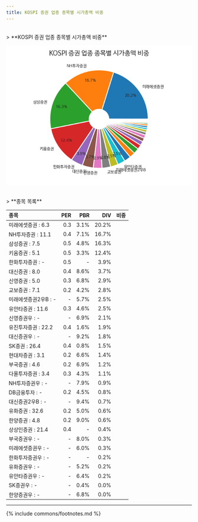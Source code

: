 ```yaml
---
title: KOSPI 증권 업종 종목별 시가총액 비중
---
```

<br>
> **KOSPI 증권 업종 종목별 시가총액 비중<a id="pie"></a>**

![KOSPI 증권 업종 종목별 시가총액 비중](images/kospi_업종_증권_종목.png)

<br>
> **종목 목록<a id="list"></a>**

| **종목** | **PER** | **PBR** | **DIV** | **비중** |
| :------- | ------: | ------: | ------: | -------: |
| 미래에셋증권 : 6.3 | 0.3 | 3.1% | 20.2% |
| NH투자증권 : 11.1 | 0.4 | 7.1% | 16.7% |
| 삼성증권 : 7.5 | 0.5 | 4.8% | 16.3% |
| 키움증권 : 5.1 | 0.5 | 3.3% | 12.4% |
| 한화투자증권 : - | 0.5 | - | 3.9% |
| 대신증권 : 8.0 | 0.4 | 8.6% | 3.7% |
| 신영증권 : 5.0 | 0.3 | 6.8% | 2.9% |
| 교보증권 : 7.1 | 0.2 | 4.2% | 2.8% |
| 미래에셋증권2우B : - | - | 5.7% | 2.5% |
| 유안타증권 : 11.6 | 0.3 | 4.6% | 2.5% |
| 신영증권우 : - | - | 6.9% | 2.1% |
| 유진투자증권 : 22.2 | 0.4 | 1.6% | 1.9% |
| 대신증권우 : - | - | 9.2% | 1.8% |
| SK증권 : 26.4 | 0.4 | 0.8% | 1.5% |
| 현대차증권 : 3.1 | 0.2 | 6.6% | 1.4% |
| 부국증권 : 4.6 | 0.2 | 6.9% | 1.2% |
| 다올투자증권 : 3.4 | 0.3 | 4.3% | 1.1% |
| NH투자증권우 : - | - | 7.9% | 0.9% |
| DB금융투자 : - | 0.2 | 4.5% | 0.8% |
| 대신증권2우B : - | - | 9.4% | 0.7% |
| 유화증권 : 32.6 | 0.2 | 5.0% | 0.6% |
| 한양증권 : 4.8 | 0.2 | 9.0% | 0.6% |
| 상상인증권 : 21.4 | 0.4 | - | 0.4% |
| 부국증권우 : - | - | 8.0% | 0.3% |
| 미래에셋증권우 : - | - | 6.0% | 0.3% |
| 한화투자증권우 : - | - | - | 0.2% |
| 유화증권우 : - | - | 5.2% | 0.2% |
| 유안타증권우 : - | - | 6.4% | 0.2% |
| SK증권우 : - | - | 0.4% | 0.0% |
| 한양증권우 : - | - | 6.8% | 0.0% |

---
{% include commons/footnotes.md %}